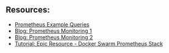 ## Resources:
- [Prometheus Example Queries](https://github.com/infinityworks/prometheus-example-queries)
- [Blog: Prometheus Monitoring 1](https://medium.com/@soumyadipde/monitoring-in-docker-stacks-its-that-easy-with-prometheus-5d71c1042443)
- [Blog: Prometheus Monitoring 2](https://chmod666.org/2017/08/monitoring-a-docker-swarm-cluster-with-prometheus)
- [Tutorial: Epic Resource - Docker Swarm Prometheus Stack](https://github.com/stefanprodan/swarmprom)
